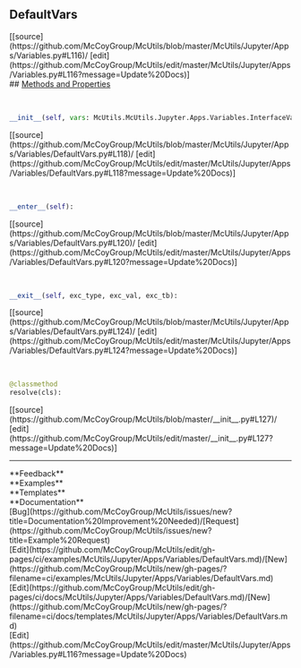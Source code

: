 ## <a id="McUtils.McUtils.Jupyter.Apps.Variables.DefaultVars">DefaultVars</a> 

<div class="docs-source-link" markdown="1">
[[source](https://github.com/McCoyGroup/McUtils/blob/master/McUtils/Jupyter/Apps/Variables.py#L116)/
[edit](https://github.com/McCoyGroup/McUtils/edit/master/McUtils/Jupyter/Apps/Variables.py#L116?message=Update%20Docs)]
</div>









<div class="collapsible-section">
 <div class="collapsible-section collapsible-section-header" markdown="1">
## <a class="collapse-link" data-toggle="collapse" href="#methods" markdown="1"> Methods and Properties</a> <a class="float-right" data-toggle="collapse" href="#methods"><i class="fa fa-chevron-down"></i></a>
 </div>
 <div class="collapsible-section collapsible-section-body collapse show" id="methods" markdown="1">
 
<a id="McUtils.McUtils.Jupyter.Apps.Variables.DefaultVars.__init__" class="docs-object-method">&nbsp;</a> 
```python
__init__(self, vars: McUtils.McUtils.Jupyter.Apps.Variables.InterfaceVars = None): 
```
<div class="docs-source-link" markdown="1">
[[source](https://github.com/McCoyGroup/McUtils/blob/master/McUtils/Jupyter/Apps/Variables/DefaultVars.py#L118)/
[edit](https://github.com/McCoyGroup/McUtils/edit/master/McUtils/Jupyter/Apps/Variables/DefaultVars.py#L118?message=Update%20Docs)]
</div>


<a id="McUtils.McUtils.Jupyter.Apps.Variables.DefaultVars.__enter__" class="docs-object-method">&nbsp;</a> 
```python
__enter__(self): 
```
<div class="docs-source-link" markdown="1">
[[source](https://github.com/McCoyGroup/McUtils/blob/master/McUtils/Jupyter/Apps/Variables/DefaultVars.py#L120)/
[edit](https://github.com/McCoyGroup/McUtils/edit/master/McUtils/Jupyter/Apps/Variables/DefaultVars.py#L120?message=Update%20Docs)]
</div>


<a id="McUtils.McUtils.Jupyter.Apps.Variables.DefaultVars.__exit__" class="docs-object-method">&nbsp;</a> 
```python
__exit__(self, exc_type, exc_val, exc_tb): 
```
<div class="docs-source-link" markdown="1">
[[source](https://github.com/McCoyGroup/McUtils/blob/master/McUtils/Jupyter/Apps/Variables/DefaultVars.py#L124)/
[edit](https://github.com/McCoyGroup/McUtils/edit/master/McUtils/Jupyter/Apps/Variables/DefaultVars.py#L124?message=Update%20Docs)]
</div>


<a id="McUtils.McUtils.Jupyter.Apps.Variables.DefaultVars.resolve" class="docs-object-method">&nbsp;</a> 
```python
@classmethod
resolve(cls): 
```
<div class="docs-source-link" markdown="1">
[[source](https://github.com/McCoyGroup/McUtils/blob/master/__init__.py#L127)/
[edit](https://github.com/McCoyGroup/McUtils/edit/master/__init__.py#L127?message=Update%20Docs)]
</div>
 </div>
</div>












---


<div markdown="1" class="text-secondary">
<div class="container">
  <div class="row">
   <div class="col" markdown="1">
**Feedback**   
</div>
   <div class="col" markdown="1">
**Examples**   
</div>
   <div class="col" markdown="1">
**Templates**   
</div>
   <div class="col" markdown="1">
**Documentation**   
</div>
   <div class="col" markdown="1">
   
</div>
   <div class="col" markdown="1">
   
</div>
   <div class="col" markdown="1">
   
</div>
</div>
  <div class="row">
   <div class="col" markdown="1">
[Bug](https://github.com/McCoyGroup/McUtils/issues/new?title=Documentation%20Improvement%20Needed)/[Request](https://github.com/McCoyGroup/McUtils/issues/new?title=Example%20Request)   
</div>
   <div class="col" markdown="1">
[Edit](https://github.com/McCoyGroup/McUtils/edit/gh-pages/ci/examples/McUtils/Jupyter/Apps/Variables/DefaultVars.md)/[New](https://github.com/McCoyGroup/McUtils/new/gh-pages/?filename=ci/examples/McUtils/Jupyter/Apps/Variables/DefaultVars.md)   
</div>
   <div class="col" markdown="1">
[Edit](https://github.com/McCoyGroup/McUtils/edit/gh-pages/ci/docs/McUtils/Jupyter/Apps/Variables/DefaultVars.md)/[New](https://github.com/McCoyGroup/McUtils/new/gh-pages/?filename=ci/docs/templates/McUtils/Jupyter/Apps/Variables/DefaultVars.md)   
</div>
   <div class="col" markdown="1">
[Edit](https://github.com/McCoyGroup/McUtils/edit/master/McUtils/Jupyter/Apps/Variables.py#L116?message=Update%20Docs)   
</div>
   <div class="col" markdown="1">
   
</div>
   <div class="col" markdown="1">
   
</div>
   <div class="col" markdown="1">
   
</div>
</div>
</div>
</div>